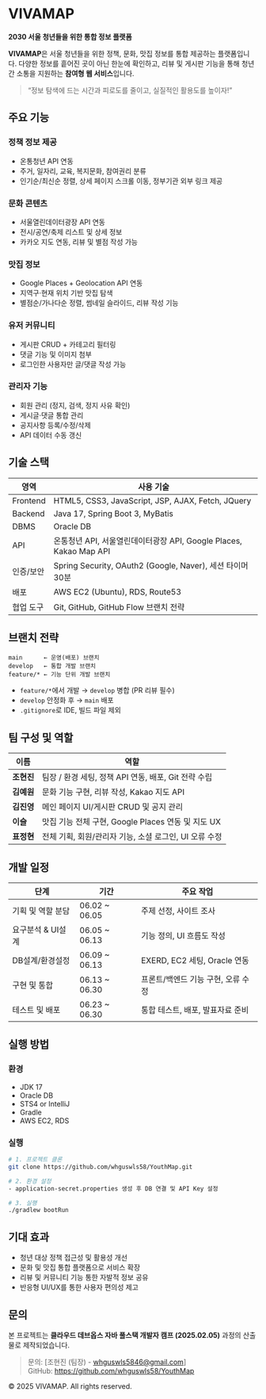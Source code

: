 # VIVAMAP

**2030 서울 청년들을 위한 통합 정보 플랫폼**


**VIVAMAP**은 서울 청년들을 위한 정책, 문화, 맛집 정보를 통합 제공하는 플랫폼입니다. 다양한 정보를 흩어진 곳이 아닌 한눈에 확인하고, 리뷰 및 게시판 기능을 통해 청년 간 소통을 지원하는 **참여형 웹 서비스**입니다.

> “정보 탐색에 드는 시간과 피로도를 줄이고, 실질적인 활용도를 높이자!”


##  주요 기능

###  정책 정보 제공
- 온통청년 API 연동
- 주거, 일자리, 교육, 복지문화, 참여권리 분류
- 인기순/최신순 정렬, 상세 페이지 스크롤 이동, 정부기관 외부 링크 제공

###  문화 콘텐츠
- 서울열린데이터광장 API 연동
- 전시/공연/축제 리스트 및 상세 정보
- 카카오 지도 연동, 리뷰 및 별점 작성 가능

###  맛집 정보
- Google Places + Geolocation API 연동
- 지역구·현재 위치 기반 맛집 탐색
- 별점순/가나다순 정렬, 썸네일 슬라이드, 리뷰 작성 기능

###  유저 커뮤니티
- 게시판 CRUD + 카테고리 필터링
- 댓글 기능 및 이미지 첨부
- 로그인한 사용자만 글/댓글 작성 가능

###  관리자 기능
- 회원 관리 (정지, 검색, 정지 사유 확인)
- 게시글·댓글 통합 관리
- 공지사항 등록/수정/삭제
- API 데이터 수동 갱신


##  기술 스택

| 영역 | 사용 기술 |
|------|-----------|
| Frontend | HTML5, CSS3, JavaScript, JSP, AJAX, Fetch, JQuery |
| Backend | Java 17, Spring Boot 3, MyBatis |
| DBMS | Oracle DB |
| API | 온통청년 API, 서울열린데이터광장 API, Google Places, Kakao Map API |
| 인증/보안 | Spring Security, OAuth2 (Google, Naver), 세션 타이머 30분 |
| 배포 | AWS EC2 (Ubuntu), RDS, Route53 |
| 협업 도구 | Git, GitHub, GitHub Flow 브랜치 전략 |


## 브랜치 전략

```
main      ← 운영(배포) 브랜치  
develop   ← 통합 개발 브랜치  
feature/* ← 기능 단위 개발 브랜치
```

- `feature/*`에서 개발 → `develop` 병합 (PR 리뷰 필수)
- `develop` 안정화 후 → `main` 배포
- `.gitignore`로 IDE, 빌드 파일 제외


##  팀 구성 및 역할

| 이름 | 역할 |
|------|------|
| **조현진** | 팀장 / 환경 세팅, 정책 API 연동, 배포, Git 전략 수립 |
| **김예원** | 문화 기능 구현, 리뷰 작성, Kakao 지도 API |
| **김진영** | 메인 페이지 UI/게시판 CRUD 및 공지 관리 |
| **이슬** | 맛집 기능 전체 구현, Google Places 연동 및 지도 UX |
| **표정현** | 전체 기획, 회원/관리자 기능, 소셜 로그인, UI 오류 수정 |


## 개발 일정

| 단계 | 기간 | 주요 작업 |
|------|------|-----------|
| 기획 및 역할 분담 | 06.02 ~ 06.05 | 주제 선정, 사이트 조사 |
| 요구분석 & UI설계 | 06.05 ~ 06.13 | 기능 정의, UI 흐름도 작성 |
| DB설계/환경설정 | 06.09 ~ 06.13 | EXERD, EC2 세팅, Oracle 연동 |
| 구현 및 통합 | 06.13 ~ 06.30 | 프론트/백엔드 기능 구현, 오류 수정 |
| 테스트 및 배포 | 06.23 ~ 06.30 | 통합 테스트, 배포, 발표자료 준비 |


## 실행 방법

### 환경
- JDK 17
- Oracle DB
- STS4 or IntelliJ
- Gradle
- AWS EC2, RDS

### 실행
```bash
# 1. 프로젝트 클론
git clone https://github.com/whguswls58/YouthMap.git

# 2. 환경 설정
- application-secret.properties 생성 후 DB 연결 및 API Key 설정

# 3. 실행
./gradlew bootRun
```


## 기대 효과

- 청년 대상 정책 접근성 및 활용성 개선
- 문화 및 맛집 통합 플랫폼으로 서비스 확장
- 리뷰 및 커뮤니티 기능 통한 자발적 정보 공유
- 반응형 UI/UX를 통한 사용자 편의성 제고


## 문의

본 프로젝트는 **클라우드 데브옵스 자바 풀스택 개발자 캠프 (2025.02.05)** 과정의 산출물로 제작되었습니다.

> 문의: [조현진 (팀장) - whguswls5846@gmail.com]  
> GitHub: https://github.com/whguswls58/YouthMap


© 2025 VIVAMAP. All rights reserved.
